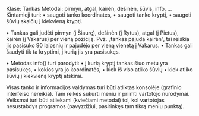 Klasė: Tankas
Metodai: pirmyn, atgal, kairėn, dešinėn, šūvis, info, ...
Kintamieji turi:
• saugoti tanko koordinates,
• saugoti tanko kryptį,
• saugoti šūvių skaičių į kiekvieną kryptį.

• Tankas gali judėti pirmyn (į Šiaurę), dešinėn (į Rytus), atgal (į
Pietus), kairėn (į Vakarus) per vieną poziciją. Pvz. „tankas pajuda
kairėn“, tai reiškia jis pasisuko 90 laipsnių ir pajudėjo per vieną
vienetą į Vakarus.
• Tankas gali šaudyti tik ta kryptimi, į kurią jis yra pasisukęs.

• Metodas info() turi parodyti:
• į kurią kryptį tankas šiuo metu yra pasisukęs,
• kokios yra jo koordinatės,
• kiek iš viso atliko šūvių
• kiek atliko šūvių į kiekvieną kryptį atskirai.

Visas tanko ir informacijos valdymas turi būti atliktas konsolėje
(grafinio interfeiso nereikia). Tam reikės sukurti meniu ir priimti
vartotojo nurodymai. Veiksmai turi būti atliekami (kviečiami metodai)
tol, kol vartotojas nesustabdys programos (pavyzdžiui, pasirinkęs tam
tikrą meniu punktą).